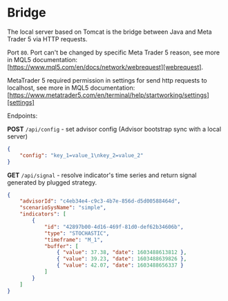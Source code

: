 # Bridge
The local server based on Tomcat is the bridge between Java and Meta Trader 5 via HTTP requests.

Port `80`. Port can't be changed by specific Meta Trader 5 reason, see more in MQL5 documentation: [https://www.mql5.com/en/docs/network/webrequest][webrequest].

MetaTrader 5 required permission in settings for send http requests to localhost, see more in MQL5 documentation: [https://www.metatrader5.com/en/terminal/help/startworking/settings][settings]

Endpoints:

**POST** `/api/config` - set advisor config (Advisor bootstrap sync with a local server)
```json
{
    "config": "key_1=value_1\nkey_2=value_2"
}
```


**GET** `/api/signal` - resolve indicator's time series and return signal generated by plugged strategy.
```json
{
    "advisorId": "c4eb34e4-c9c3-4b7e-856d-d5d00588464d",
    "scenarioSysName": "simple",
    "indicators": [
        {
            "id": "42897b00-4d16-469f-81d0-def62b34606b",
            "type": "STOCHASTIC",
            "timeframe": "M_1",
            "buffer": [
                { "value": 37.38, "date": 1603488613812 },
                { "value": 39.23, "date": 1603488639826 },
                { "value": 42.07, "date": 1603488656337 }
            ]
        }
    ]
}
```


[webrequest]: https://www.mql5.com/en/docs/network/webrequest
[settings]:https://www.metatrader5.com/en/terminal/help/startworking/settings